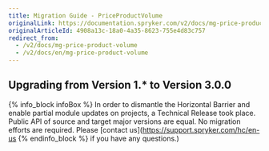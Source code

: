 ```yaml
---
title: Migration Guide - PriceProductVolume
originalLink: https://documentation.spryker.com/v2/docs/mg-price-product-volume
originalArticleId: 4908a13c-18a0-4a35-8623-755e4d83c757
redirect_from:
  - /v2/docs/mg-price-product-volume
  - /v2/docs/en/mg-price-product-volume
---
```


## Upgrading from Version 1.* to Version 3.0.0

{% info_block infoBox %}
In order to dismantle the Horizontal Barrier and enable partial module updates on projects, a Technical Release took place. Public API of source and target major versions are equal. No migration efforts are required. Please [contact us](https://support.spryker.com/hc/en-us
{% endinfo_block %} if you have any questions.)
